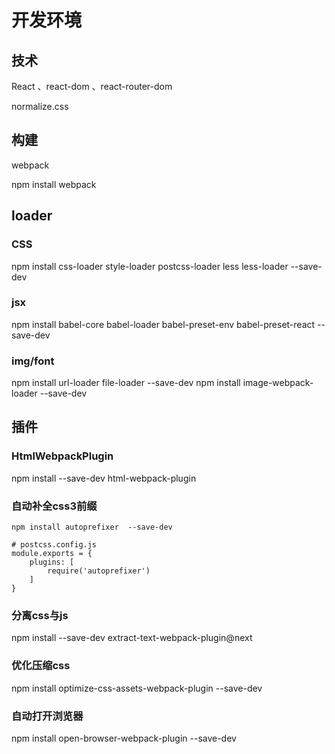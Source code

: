 # 开发环境

## 技术
React 、react-dom 、react-router-dom

normalize.css

## 构建
webpack 

npm install webpack

## loader 
### CSS
npm install css-loader style-loader postcss-loader less less-loader  --save-dev
### jsx
npm install babel-core babel-loader babel-preset-env babel-preset-react --save-dev

### img/font
npm install url-loader file-loader --save-dev 
npm install image-webpack-loader --save-dev
## 插件
### HtmlWebpackPlugin
npm install --save-dev html-webpack-plugin

### 自动补全css3前缀
```
npm install autoprefixer  --save-dev

# postcss.config.js
module.exports = {
    plugins: [
        require('autoprefixer')
    ]
}
```

### 分离css与js
npm install --save-dev extract-text-webpack-plugin@next
### 优化压缩css
npm install optimize-css-assets-webpack-plugin --save-dev
### 自动打开浏览器
npm install open-browser-webpack-plugin --save-dev
